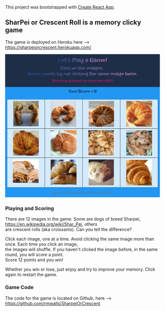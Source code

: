 This project was bootstrapped with [Create React App](https://github.com/facebook/create-react-app).

## SharPei or Crescent Roll is a memory clicky game 

The game is deployed on Heroku here --> https://sharpeiorcrescent.herokuapp.com/  

<img src="/public/img/game_screenshot.jpg" alt="game screenshot image">

### Playing and Scoring

There are 12 images in the game. Some are dogs of breed Sharpei, https://en.wikipedia.org/wiki/Shar_Pei, others <br>
are crescent rolls (aka croissants). Can you tell the difference? 
<p> Click each image, one at a time. Avoid clicking the same image more than once. Each time you click an image, <br>
the images will shuffle. If you haven't clicked the image before, in the same round, you will score a point. <br> 
Score 12 points and you win! <p>
Whether you win or lose, just enjoy and try to improve your memory. Click again to restart the game.

### Game Code

The code for the game is located on Github, here --> https://github.com/rmwalls/SharpeiOrCrescent 